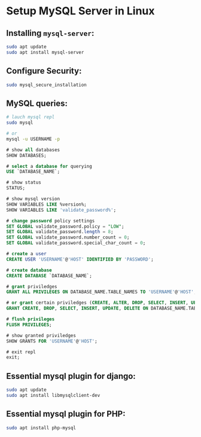# Setup MySQL Server in Linux

## Installing `mysql-server`:

```bash
sudo apt update
sudo apt install mysql-server
```

## Configure Security:

```bash
sudo mysql_secure_installation
```

## MySQL queries:

```bash
# lauch mysql repl
sudo mysql

# or
mysql -u USERNAME -p
```

```sql
# show all databases
SHOW DATABASES;

# select a database for querying
USE `DATABASE_NAME`;

# show status
STATUS;

# show mysql version
SHOW VARIABLES LIKE %version%;
SHOW VARIABLES LIKE 'validate_password%';

# change password policy settings
SET GLOBAL validate_password.policy = "LOW";
SET GLOBAL validate_password.length = 8;
SET GLOBAL validate_password.number_count = 0;
SET GLOBAL validate_password.special_char_count = 0;

# create a user
CREATE USER 'USERNAME'@'HOST' IDENTIFIED BY 'PASSWORD';

# create database
CREATE DATABASE `DATABASE_NAME`;

# grant priviledges
GRANT ALL PRIVILEGES ON DATABASE_NAME.TABLE_NAMES TO 'USERNAME'@'HOST';

# or grant certain priviledges (CREATE, ALTER, DROP, SELECT, INSERT, UPDATE, DELETE, REFERENCES)
GRANT CREATE, DROP, SELECT, INSERT, UPDATE, DELETE ON DATABASE_NAME.TABLE_NAME TO 'USERNAME'@'HOST';

# flush privileges
FLUSH PRIVILEGES;

# show granted priviledges
SHOW GRANTS FOR 'USERNAME'@'HOST';

# exit repl
exit;
```

## Essential mysql plugin for django:

```bash
sudo apt update
sudo apt install libmysqlclient-dev
```

## Essential mysql plugin for PHP:

```bash
sudo apt install php-mysql
```
